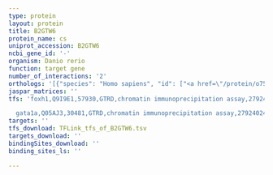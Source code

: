 ```yaml
---
type: protein
layout: protein
title: B2GTW6
protein_name: cs
uniprot_accession: B2GTW6
ncbi_gene_id: '-'
organism: Danio rerio
function: target gene
number_of_interactions: '2'
orthologs: '[{"species": "Homo sapiens", "id": ["<a href=\"/protein/o75390\">O75390</a>"]}, {"species": "Mus musculus", "id": ["<a href=\"/protein/q9czu6\">Q9CZU6</a>"]}, {"species": "Rattus norvegicus", "id": ["<a href=\"/protein/g3v936\">G3V936</a>"]}, {"species": "Drosophila melanogaster", "id": ["<a href=\"/protein/q9w401\">Q9W401</a>"]}, {"species": "Caenorhabditis elegans", "id": ["<a href=\"/protein/p34575\">P34575</a>"]}, {"species": "Saccharomyces cerevisiae", "id": ["<a href=\"/protein/p08679\">P08679</a>", "<a href=\"/protein/p00890\">P00890</a>"]}]'
jaspar_matrices: ''
tfs: 'foxh1,Q9I9E1,57930,GTRD,chromatin immunoprecipitation assay,27924024%5Buid%5D,No

  gata1a,Q05AJ3,30481,GTRD,chromatin immunoprecipitation assay,27924024%5Buid%5D,No'
targets: ''
tfs_download: TFLink_tfs_of_B2GTW6.tsv
targets_download: ''
bindingSites_download: ''
binding_sites_ls: ''

---
```

